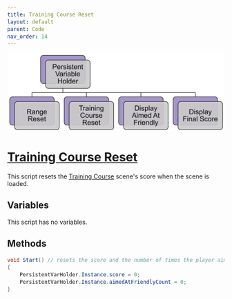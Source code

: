 ```yaml
---
title: Training Course Reset
layout: default
parent: Code
nav_order: 14
---
```


![](./PersistentVarHolderHierarchy.png)
# [Training Course Reset](https://github.com/joshberger5/Temptare/blob/second/Assets/TrainingCourseReset.cs)
This script resets the [Training Course](../Scenes/trainingCourse.html) scene's score when the scene is loaded.

## Variables
This script has no variables.

## Methods
```csharp
void Start() // resets the score and the number of times the player aimed at a friendly on startup of the TrainingCourse scene
{
    PersistentVarHolder.Instance.score = 0;
    PersistentVarHolder.Instance.aimedAtFriendlyCount = 0;
}
```

